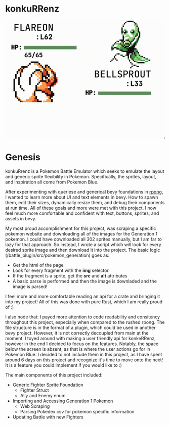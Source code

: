 # konkuRRenz
 ![Pokemon Battler Emulator](assets/references/Final_Pokemon_Battler_Demo.gif)
 
 # Genesis
 konkuRrenz is a Pokemon Battle Emulator which seeks to emulate the layout and generic sprite flexibility in 
 Pokemon. Specifically, the sprites, layout, and inspiration all come from Pokemon Blue.

 After experimenting with queriese and generical bevy foundations in [rpong](https://github.com/Gearhartlove/rpong), I wanted to learn more about UI 
 and text elements in bevy. How to spawn them, edit their sizes, dynamically resize them, and debug their
 components at run time. All of these goals and more were met with this project. I now feel much more comfortable
 and confident with text, buttons, sprites, and assets in bevy. 
 
 My most proud accomplishment for this project, was scraping a specific pokemon website and downloading all of the images for the 
 Generation 1 pokemon. I could have downloaded all 302 sprites manually, but I am far to lazy for that approach. So instead, I wrote
 a script which will look for every desired sprite image and then download it into the project. The basic logic (/battle_plugin/src/pokemon_generation) 
 goes as: 
 * Get the html of the page
 * Look for every fragment with the **img** selector
 * If the fragment is a sprite, get the **src** and **alt** attributes
 * A basic parse is performed and then the image is downladed and the image is parsed! 

 I feel more and more comfortable reading an api for a crate and bringing it into my project! All of this was done with pure Rust, which 
 I am really proud of :)
 
 I also node that: I payed more attention to code readability and consitency throughout this project, especially when compared to 
 the rushed rpong. The file structure is in the format of a plugin, which could be used in another bevy project. However, it is not correctly
 decoupled from main at the moment. I toyed around with making a user friendly api for konkeRRenz, however in the end I decided to focus on
 the features. Notably, the space below the screen is absent, as that is where the user actions go for in Pokemon Blue. I decided to not include them 
 in this project, as I have spent around 6 days on this project and recognize it's time to move onto the next! It is a feature you could implement if 
 you would like to :)
 
 The main components of this project included:
 * Generic Fighter Sprite Foundation 
   *  Fighter Struct
    *  Ally and Enemy enum 
 * Importing and Accessing Generation 1 Pokemon
   *  Web Scraping
   *  Parsing Pokedex csv for pokemon specific information
 * Updating Battle with new Fighters
